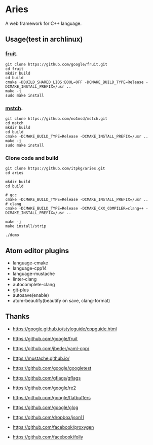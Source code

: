 # Aries

A web framework for C++ language.

## Usage(test in archlinux)

### [fruit](https://github.com/google/fruit.git).
```
git clone https://github.com/google/fruit.git
cd fruit
mkdir build
cd build
cmake -DBUILD_SHARED_LIBS:BOOL=OFF -DCMAKE_BUILD_TYPE=Release -DCMAKE_INSTALL_PREFIX=/usr ..
make -j
sudo make install
```

### [mstch](https://github.com/no1msd/mstch).
```
git clone https://github.com/no1msd/mstch.git
cd mstch
mkdir build
cd build
cmake -DCMAKE_BUILD_TYPE=Release -DCMAKE_INSTALL_PREFIX=/usr ..
make -j
sudo make install
```


### Clone code and build

```
git clone https://github.com/itpkg/aries.git
cd aries

mkdir build
cd build

# gcc
cmake -DCMAKE_BUILD_TYPE=Release -DCMAKE_INSTALL_PREFIX=/usr ..
# clang
cmake -DCMAKE_BUILD_TYPE=Release -DCMAKE_CXX_COMPILER=clang++ -DCMAKE_INSTALL_PREFIX=/usr ..

make -j
make install/strip

./demo
```

## Atom editor plugins

- language-cmake
- language-cpp14
- language-mustache
- linter-clang
- autocomplete-clang
- git-plus
- autosave(enable)
- atom-beautify(beautify on save, clang-format)

## Thanks

- <https://google.github.io/styleguide/cppguide.html>
- <https://github.com/google/fruit>
- <https://github.com/jbeder/yaml-cpp/>
- <https://mustache.github.io/>
- <https://github.com/google/googletest>

- <https://github.com/gflags/gflags>
- <https://github.com/google/re2>
- <https://github.com/google/flatbuffers>
- <https://github.com/google/glog>

- <https://github.com/dropbox/json11>
- <https://github.com/facebook/proxygen>
- <https://github.com/facebook/folly>
